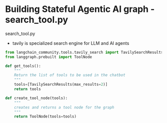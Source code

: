 # Building Stateful Agentic AI graph - search\_tool.py

search\_tool.py

* tavily is specialized search engine for LLM and AI agents

```python
from langchain_community.tools.tavily_search import TavilySearchResults
from langgraph.prebuilt import ToolNode

def get_tools():
    """
    Return the list of tools to be used in the chatbot
    """
    tools=[TavilySearchResults(max_results=2)]
    return tools

def create_tool_node(tools):
    """
    creates and returns a tool node for the graph
    """
    return ToolNode(tools=tools)
```
